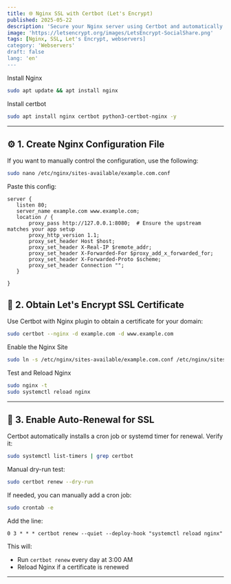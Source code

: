 ```yaml
---
title: 🌐 Nginx SSL with Certbot (Let's Encrypt)
published: 2025-05-22
description: 'Secure your Nginx server using Certbot and automatically configure HTTPS with Let’s Encrypt. Includes Docker reverse proxy setup and auto-renewal.'
image: 'https://letsencrypt.org/images/LetsEncrypt-SocialShare.png'
tags: [Nginx, SSL, Let's Encrypt, webservers]
category: 'Webservers'
draft: false
lang: 'en'
---
```



Install Nginx

```bash
sudo apt update && apt install nginx

````
Install certbot
```bash
sudo apt install nginx certbot python3-certbot-nginx -y
````
---

## ⚙️ 1. Create Nginx Configuration File

If you want to manually control the configuration, use the following:

```bash
sudo nano /etc/nginx/sites-available/example.com.conf
```

Paste this config:

```nginx
server {
   listen 80;
   server_name example.com www.example.com;
   location / {
       proxy_pass http://127.0.0.1:8080;  # Ensure the upstream matches your app setup
       proxy_http_version 1.1;
       proxy_set_header Host $host;
       proxy_set_header X-Real-IP $remote_addr;
       proxy_set_header X-Forwarded-For $proxy_add_x_forwarded_for;
       proxy_set_header X-Forwarded-Proto $scheme;
       proxy_set_header Connection "";
   }

}
```


## 🔐 2. Obtain Let's Encrypt SSL Certificate

Use Certbot with Nginx plugin to obtain a certificate for your domain:

```bash
sudo certbot --nginx -d example.com -d www.example.com
```
Enable the Nginx Site

```bash
sudo ln -s /etc/nginx/sites-available/example.com.conf /etc/nginx/sites-enabled/
```
Test and Reload Nginx

```bash
sudo nginx -t
sudo systemctl reload nginx
```

---

## 🔐 3. Enable Auto-Renewal for SSL

Certbot automatically installs a cron job or systemd timer for renewal. Verify it:

```bash
sudo systemctl list-timers | grep certbot
```
Manual dry-run test:

```bash
sudo certbot renew --dry-run
```

If needed, you can manually add a cron job:

```bash
sudo crontab -e
```

Add the line:

```cron
0 3 * * * certbot renew --quiet --deploy-hook "systemctl reload nginx"
```

This will:

* Run `certbot renew` every day at 3:00 AM
* Reload Nginx if a certificate is renewed

---

